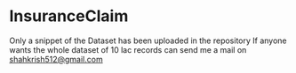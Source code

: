 # InsuranceClaim

Only a snippet of the Dataset has been uploaded in the repository
If anyone wants the whole dataset of 10 lac records can send me a mail on shahkrish512@gmail.com
